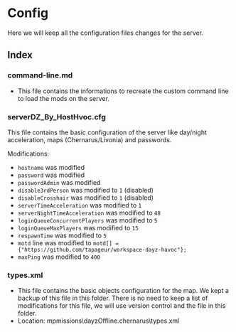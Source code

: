 # Config

Here we will keep all the configuration files changes for the server.

## Index

### command-line.md

* This file contains the informations to recreate the custom command line to load the mods on the server.

### serverDZ_By_HostHvoc.cfg

This file contains the basic configuration of the server like day/night acceleration, maps (Chernarus/Livonia) and passwords.

Modifications:
* `hostname` was modified
* `password` was modified
* `passwordAdmin` was modified
* `disable3rdPerson` was modified to `1` (disabled)
* `disableCrosshair` was modified to `1` (disabled)
* `serverTimeAcceleration` was modified to `1`
* `serverNightTimeAcceleration` was modified to `48`
* `loginQueueConcurrentPlayers` was modified to `5`
* `loginQueueMaxPlayers` was modified to `15`
* `respawnTime` was modified to `5`
* `motd` line was modified to `motd[] = {"https://github.com/tapageur/workspace-dayz-havoc"};`
* `maxPing` was modified to `400`


### types.xml

* This file contains the basic objects configuration for the map. We kept a backup of this file in this folder. There is no need to keep a list of modifications for this file, we will use version control and the file in this folder.
* Location: mpmissions\dayzOffline.chernarus\types.xml

